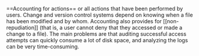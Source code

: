 ==Accounting for actions==
or all actions that have been performed by users. Change and version control systems depend on knowing when a file has been modified and by whom. Accounting also provides for [[non-repudiation]] (that is, a user cannot deny that they accessed or made a change to a file). The main problems are that auditing successful access attempts can quickly consume a lot of disk space, and analyzing the logs can be very time-consuming.

